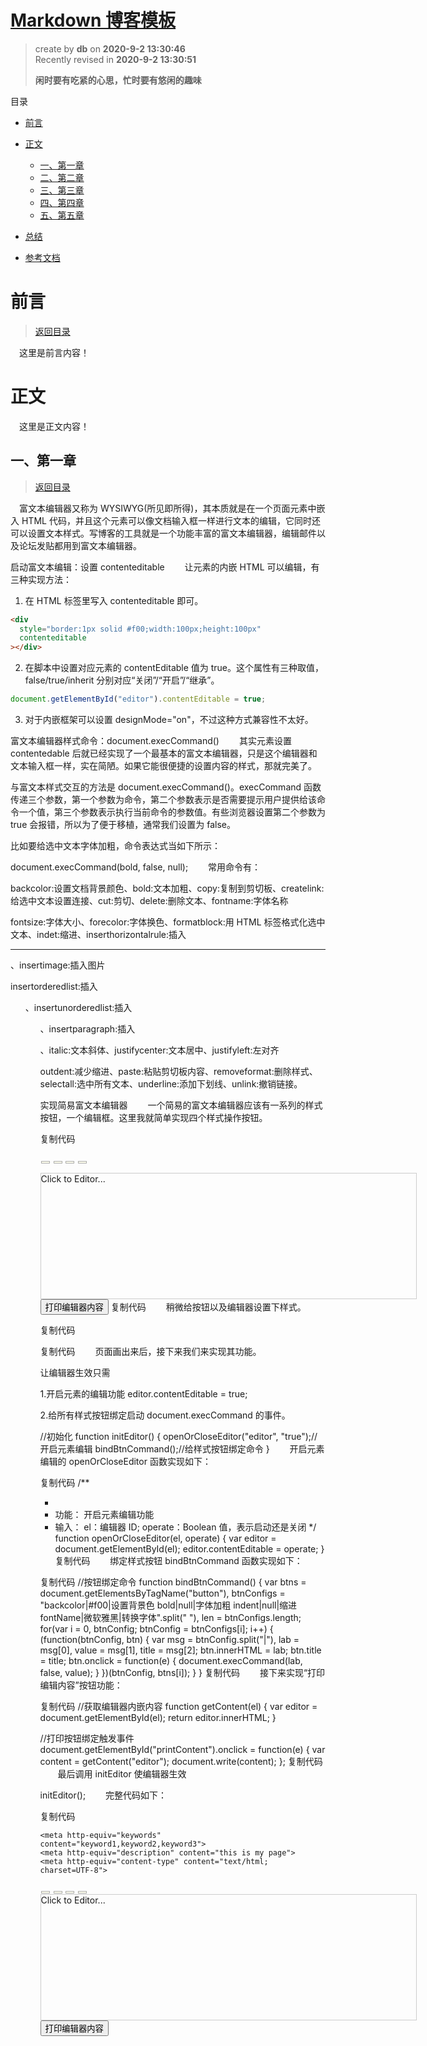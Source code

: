 # [Markdown 博客模板](https://github.com/danygitgit/document-library)

> create by **db** on **2020-9-2 13:30:46**  
> Recently revised in **2020-9-2 13:30:51**
>
> **闲时要有吃紧的心思，忙时要有悠闲的趣味**

<a id="catalog">目录</a>

- [前言](#preface)
- [正文](#main-body)

  - [一、第一章](#chapter-1)
  - [二、第二章](#chapter-2)
  - [三、第三章](#chapter-3)
  - [四、第四章](#chapter-4)
  - [五、第五章](#chapter-5)

- [总结](#summary)

- [参考文档](#reference-documents)

# <a  id="preface">前言</a>

> [返回目录](#catalog)

&emsp;这里是前言内容！

# <a  id="main-body">正文</a>

&emsp;这里是正文内容！

## <a  id="chapter-1">一、第一章</a>

> [返回目录](#catalog)


&emsp;富文本编辑器又称为 WYSIWYG(所见即所得)，其本质就是在一个页面元素中嵌入 HTML 代码，并且这个元素可以像文档输入框一样进行文本的编辑，它同时还可以设置文本样式。写博客的工具就是一个功能丰富的富文本编辑器，编辑邮件以及论坛发贴都用到富文本编辑器。

启动富文本编辑：设置 contenteditable
　　让元素的内嵌 HTML 可以编辑，有三种实现方法：

1. 在 HTML 标签里写入 contenteditable 即可。

```html
<div
  style="border:1px solid #f00;width:100px;height:100px"
  contenteditable
></div>
```

2. 在脚本中设置对应元素的 contentEditable 值为 true。这个属性有三种取值，false/true/inherit 分别对应“关闭”/“开启”/“继承”。
```js
document.getElementById("editor").contentEditable = true;
```
3. 对于内嵌框架可以设置 designMode="on"，不过这种方式兼容性不太好。

富文本编辑器样式命令：document.execCommand()
　　其实元素设置 contentedable 后就已经实现了一个最基本的富文本编辑器，只是这个编辑器和文本输入框一样，实在简陋。如果它能很便捷的设置内容的样式，那就完美了。

与富文本样式交互的方法是 document.execCommand()。execCommand 函数传递三个参数，第一个参数为命令，第二个参数表示是否需要提示用户提供给该命令一个值，第三个参数表示执行当前命令的参数值。有些浏览器设置第二个参数为 true 会报错，所以为了便于移植，通常我们设置为 false。

比如要给选中文本字体加粗，命令表达式当如下所示：

document.execCommand(bold, false, null);
　　常用命令有：

backcolor:设置文档背景颜色、bold:文本加粗、copy:复制到剪切板、createlink:给选中文本设置连接、cut:剪切、delete:删除文本、fontname:字体名称

fontsize:字体大小、forecolor:字体换色、formatblock:用 HTML 标签格式化选中文本、indet:缩进、inserthorizontalrule:插入<hr>、insertimage:插入图片

insertorderedlist:插入<ol>、insertunorderedlist:插入<ul>、insertparagraph:插入<p>、italic:文本斜体、justifycenter:文本居中、justifyleft:左对齐

outdent:减少缩进、paste:粘贴剪切板内容、removeformat:删除样式、selectall:选中所有文本、underline:添加下划线、unlink:撤销链接。

实现简易富文本编辑器
　　一个简易的富文本编辑器应该有一系列的样式按钮，一个编辑框。这里我就简单实现四个样式操作按钮。

复制代码

  <!-- 样式操作按钮 -->

<button id="btn1"></button>
<button id="btn2"></button>
<button id="btn3"></button>
<button id="btn4"></button>

  <!-- 编辑框 -->
  <div id="editor">
      Click to Editor...
  </div>
  <input id="printContent" type="button" value="打印编辑器内容">
复制代码
　　稍微给按钮以及编辑器设置下样式。

复制代码

<style type="text/css">
    #editor {
        width:600px;
        height:200px;
        border:1px solid #ccc;
    }
    button {
        margin:1px;
        border:1px solid #aaa;
        background:#ffe;
        cursor:pointer;
        overflow:hidden;
    }
    button:hover {
        background:#ccc;
        border:1px solid #00f;
    }
</style>

复制代码
　　页面画出来后，接下来我们来实现其功能。

让编辑器生效只需

1.开启元素的编辑功能 editor.contentEditable = true;

2.给所有样式按钮绑定启动 document.execCommand 的事件。

//初始化
function initEditor() {
openOrCloseEditor("editor", "true");//开启元素编辑
bindBtnCommand();//给样式按钮绑定命令
}
　　开启元素编辑的 openOrCloseEditor 函数实现如下：

复制代码
/\*\*

-
- 功能： 开启元素编辑功能
- 输入： el：编辑器 ID; operate：Boolean 值，表示启动还是关闭
  \*/
  function openOrCloseEditor(el, operate) {
  var editor = document.getElementById(el);
  editor.contentEditable = operate;
  }
  复制代码
  　　绑定样式按钮 bindBtnCommand 函数实现如下：

复制代码
//按钮绑定命令
function bindBtnCommand() {
var btns = document.getElementsByTagName("button"),
btnConfigs = "backcolor|#f00|设置背景色 bold|null|字体加粗 indent|null|缩进 fontName|微软雅黑|转换字体".split(" "),
len = btnConfigs.length;
for(var i = 0, btnConfig; btnConfig = btnConfigs[i]; i++) {
(function(btnConfig, btn) {
var msg = btnConfig.split("|"),
lab = msg[0],
value = msg[1],
title = msg[2];
btn.innerHTML = lab;
btn.title = title;
btn.onclick = function(e) {
document.execCommand(lab, false, value);
}
})(btnConfig, btns[i]);
}
}
复制代码
　　接下来实现“打印编辑内容”按钮功能：

复制代码
//获取编辑器内嵌内容
function getContent(el) {
var editor = document.getElementById(el);
return editor.innerHTML;
}

//打印按钮绑定触发事件
document.getElementById("printContent").onclick = function(e) {
var content = getContent("editor");
document.write(content);
};
复制代码
　　最后调用 initEditor 使编辑器生效

initEditor();
　　完整代码如下：

复制代码

<!DOCTYPE HTML PUBLIC "-//W3C//DTD HTML 4.01 Transitional//EN">
<html>
  <head>
    <title>简易富文本编辑器.html</title>
    
    <meta http-equiv="keywords" content="keyword1,keyword2,keyword3">
    <meta http-equiv="description" content="this is my page">
    <meta http-equiv="content-type" content="text/html; charset=UTF-8">
    
<style type="text/css">
    #editor {width:600px;height:200px;border:1px solid #ccc;
    }
    button {margin:1px;border:1px solid #aaa;background:#ffe;cursor:pointer;overflow:hidden;}
    button:hover {background:#ccc;border:1px solid #00f;}
</style>
  </head>
  
  <body>
  <button id="btn1"></button>
  <button id="btn2"></button>
  <button id="btn3"></button>
  <button id="btn4"></button>
  <div id="editor">
      Click to Editor...
  </div>
  <input id="printContent" type="button" value="打印编辑器内容">
  <script type="text/javascript">
        initEditor();
        
        //初始化
        function initEditor() {
            openOrCloseEditor("editor", "true");//开启元素编辑
            bindBtnCommand();//给样式按钮绑定命令
        }
        
        /**
        * 
        * 功能： 开启元素编辑功能
        * 输入： el：编辑器ID; operate：Boolean值，表示启动还是关闭
        */
        function openOrCloseEditor(el, operate) {
            var editor = document.getElementById(el);
            editor.contentEditable = operate;
        }
        
        //按钮绑定命令
        function bindBtnCommand() {
            var btns = document.getElementsByTagName("button"),
                btnConfigs = "backcolor|#f00|设置背景色 bold|null|字体加粗 indent|null|缩进 fontName|微软雅黑|转换字体".split(" "),
                len = btnConfigs.length;
            for(var i = 0, btnConfig; btnConfig = btnConfigs[i]; i++) {
                (function(btnConfig, btn) {
                    var msg = btnConfig.split("|"),
                        lab = msg[0],
                        value = msg[1],
                        title = msg[2];
                    btn.innerHTML = lab;
                    btn.title = title;
                    btn.onclick = function(e) {
                        document.execCommand(lab, false, value);
                    }
                })(btnConfig, btns[i]);
            }
        }

        //获取编辑器内嵌内容
        function getContent(el) {
            var editor = document.getElementById(el);
            return editor.innerHTML;
        }

        //打印按钮绑定触发事件
        document.getElementById("printContent").onclick = function(e) {
            var content = getContent("editor");
            document.write(content);
        };
    </script>

  </body>
</html>
复制代码
　　简易富文本编辑器达成！

## <a  id="chapter-2">二、第二章</a>

> [返回目录](#catalog)

&emsp;第二章内容！

## <a  id="chapter-3">三、第三章</a>

> [返回目录](#catalog)

&emsp;第三章内容！

## <a  id="chapter-4">四、第四章</a>

> [返回目录](#catalog)

&emsp;第四章内容！

## <a  id="chapter-5">五、第五章</a>

> [返回目录](#catalog)

&emsp;第五章内容！

# <a  id="summary">总结</a>

> [返回目录](#catalog)

&emsp;这里是总结内容！

### <a  id="reference-documents">参考文献</a>

- [Markdown 博客模板 | 掘金-豆包君](https://juejin.im/user/5b1a3eb7f265da6e572b3ada)

**后记：Hello 小伙伴们，如果觉得本文还不错，记得点个赞或者给个 star，你们的赞和 star 是我编写更多更丰富文章的动力！[GitHub 地址](https://github.com/danygitgit/document-library)**

# 文档协议

> <a rel="license" href="http://creativecommons.org/licenses/by-nc-sa/4.0/"><img alt="知识共享许可协议" style="border-width:0" src="https://user-gold-cdn.xitu.io/2018/12/23/167d9537f3e29c99?w=88&h=31&f=png&s=1888" /></a><br /><a xmlns:dct="http://purl.org/dc/terms/" property="dct:title">**db** 的文档库</a> 由 <a xmlns:cc="http://creativecommons.org/ns#" href="db" property="cc:attributionName" rel="cc:attributionURL">db</a> 采用 <a rel="license" href="http://creativecommons.org/licenses/by-nc-sa/4.0/">知识共享 署名-非商业性使用-相同方式共享 4.0 国际 许可协议</a>进行许可。<br />基于<a xmlns:dct="http://purl.org/dc/terms/" href="https://github.com/danygitgit" rel="dct:source">https://github.com/danygitgit</a>上的作品创作。<br />本许可协议授权之外的使用权限可以从 <a xmlns:cc="http://creativecommons.org/ns#" href="https://creativecommons.org/licenses/by-nc-sa/2.5/cn/" rel="cc:morePermissions">https://creativecommons.org/licenses/by-nc-sa/2.5/cn/</a> 处获得。
